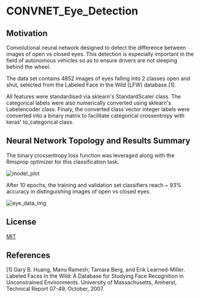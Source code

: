 # CONVNET_Eye_Detection

## Motivation
Convolutional neural network designed to detect the difference between images of open vs closed eyes. This detection is especially important in the field of autonomous vehicles so as to ensure drivers are not sleeping behind the wheel. 

The data set contains 4852 images of eyes falling into 2 classes open and shut, selected from the Labeled Face in the Wild (LFW) database.[1].

All features were standardised via sklearn's StandardScaler class. The categorical labels were also numerically converted using sklearn's Labelencoder class. Finaly, the converted class vector integer labels were converted into a binary matrix to facilitate categorical crossentropy with keras' to_categorical class.

## Neural Network Topology and Results Summary

The binary crossentropy loss function was leveraged along with the Rmsprop optimizer for this classification task.

![model_plot](https://user-images.githubusercontent.com/48378196/111556181-09182980-87de-11eb-8425-8c1b593cb1d0.png)

After 10 epochs, the training and validation set classifiers reach ~ 93% accuracy in distinguishing images of open vs closed eyes. 

![eye_data_img](https://user-images.githubusercontent.com/48378196/111556310-5b594a80-87de-11eb-922d-36d04ed2a3ae.png)

## License
[MIT](https://choosealicense.com/licenses/mit/) 

## References
[1]  Gary B. Huang, Manu Ramesh, Tamara Berg, and Erik Learned-Miller.
Labeled Faces in the Wild: A Database for Studying Face Recognition in Unconstrained Environments.
University of Massachusetts, Amherst, Technical Report 07-49, October, 2007.
